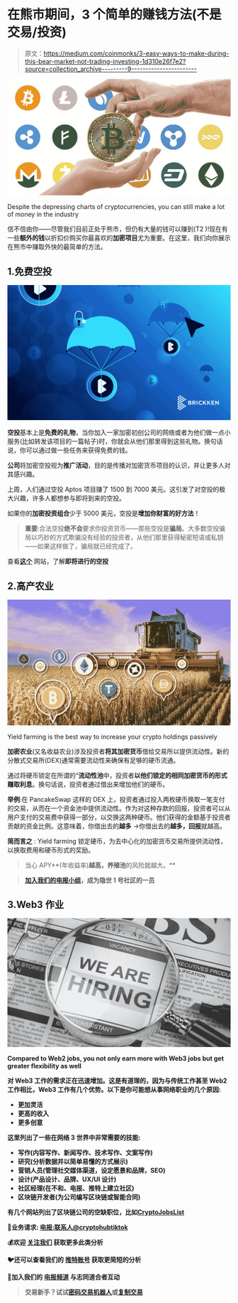 # 在熊市期间，3 个简单的赚钱方法(不是交易/投资)

> 原文：<https://medium.com/coinmonks/3-easy-ways-to-make-during-this-bear-market-not-trading-investing-1d310e26f7e2?source=collection_archive---------9----------------------->

![](img/11ed615528cf2de3a633b07117e7d368.png)

Despite the depressing charts of cryptocurrencies, you can still make a lot of money in the industry

信不信由你——尽管我们目前正处于熊市，但仍有大量的钱可以赚到(T2 )!现在有一些**额外的钱**以折扣价购买你最喜欢的**加密项目**尤为重要。在这里，我们向你展示在熊市中赚取外快的最简单的方法。

## 1.免费空投

![](img/de44ff2c321cbae2d186ed60e211b1d1.png)

**空投**基本上是**免费的礼物**，当你加入一家加密初创公司的网络或者为他们做一点小服务(比如转发该项目的一篇帖子)时，你就会从他们那里得到这些礼物。换句话说，你可以通过做一些任务来获得免费的钱。

**公司**将加密空投视为**推广活动**，目的是传播对加密货币项目的认识，并让更多人对其感兴趣。

上周，人们通过空投 Aptos 项目赚了 1500 到 7000 美元。这引发了对空投的极大兴趣，许多人都想参与即将到来的空投。

如果你的**加密投资组合**少于 5000 美元，空投是**增加你财富的好方法**！

> **重要**:合法空投**绝不会**要求你投资货币——那些空投是**骗局**。大多数空投骗局以巧妙的方式欺骗没有经验的投资者，从他们那里获得秘密短语或私钥——如果这样做了，骗局就已经完成了。

查看[**这个**](https://airdrops.io/) 网站，了解**即将进行的空投**

## 2.高产农业

![](img/cd4bbe60bb3d195cf0cb494e42ec4eff.png)

Yield farming is the best way to increase your crypto holdings passively

**加密农业**(又名收益农业)涉及投资者**将其加密货币**借给交易所以提供流动性。新的分散式交易所(DEX)通常需要流动性来确保有足够的硬币流通。

通过将硬币锁定在所谓的“**流动性池**中，投资者**以他们锁定的相同加密货币的形式赚取利息**。换句话说，投资者通过借出来增加他们的硬币。

**举例**:在 PancakeSwap 这样的 DEX 上，投资者通过投入两枚硬币换取一笔支付的交易，从而在一个资金池中提供流动性。作为对这种存款的回报，投资者可以从用户支付的交易费中获得一部分，以交换这两种硬币。他们获得的金额基于投资者贡献的资金比例。这意味着，你借出去的**越多** →你借出去的**越多，回报**就越高。

**简而言之** : Yield farming 锁定硬币，为去中心化的加密货币交易所提供流动性，以换取费用和硬币形式的奖励。

> 当心 APY**(年收益率)**越高，养殖池**的风险就越大。**

> **[加入我们的电报小组](https://t.me/officialcryptohub)，成为隐世 1 号社区的一员**

## **3.Web3 作业**

**![](img/276f087c070b716c99fffcf84e8563f2.png)**

**Compared to Web2 jobs, you not only earn more with Web3 jobs but get greater flexibility as well**

**对 Web3 工作的需求正在迅速增加。这是有道理的，因为与传统工作甚至 Web2 工作相比，Web3 工作有几个优势。以下是你可能想从事网络职业的几个原因:**

*   ****更加灵活****
*   ****更高的收入****
*   ****更多创意****

**这里列出了一些在网络 3 世界中非常需要的技能:**

*   ****写作**(内容写作、新闻写作、技术写作、文案写作)**
*   ****研究**(分析数据并以简单易懂的方式展示)**
*   ****营销人员**(管理社交媒体渠道，设定愿景和品牌，SEO)**
*   ****设计**(产品设计、品牌、UX/UI 设计)**
*   ****社区经理**(在不和、电报、推特上建立社区)**
*   ****区块链开发者**(为公司编写区块链或智能合同)**

**有几个网站列出了区块链公司的空缺职位，比如[**CryptoJobsList**](https://cryptojobslist.com/web3)**

**👋业务请求: [**电报:联系人@cryptohubtiktok**](https://t.me/cryptohubtiktok)**

**💰欢迎 [**关注我们**](/@officialcryptohub0) 获取更多此类分析**

**🐦还可以查看我们的 [**推特账号**](https://twitter.com/CryptoHub210?s=20&t=ts3bUBYtX7g0s5_ClYnL_A) 获取更简短的分析**

**🤑加入我们的 [**电报频道**](https://t.me/officialcryptohub) 与志同道合者互动**

> **交易新手？试试[密码交易机器人](/coinmonks/crypto-trading-bot-c2ffce8acb2a)或[复制交易](/coinmonks/top-10-crypto-copy-trading-platforms-for-beginners-d0c37c7d698c)**